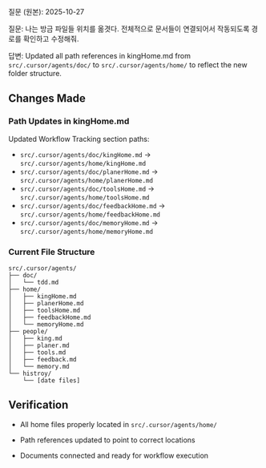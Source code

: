 질문 (원본):
2025-10-27

질문: 나는 방금 파일들 위치를 옮겻다. 전체적으로 문서들이 연결되어서 작동되도록 경로를 확인하고 수정해줘.

답변:
Updated all path references in kingHome.md from `src/.cursor/agents/doc/` to `src/.cursor/agents/home/` to reflect the new folder structure.

<!-- 새 폴더 구조를 반영하여 kingHome.md의 모든 경로 참조를 `src/.cursor/agents/doc/`에서 `src/.cursor/agents/home/`로 업데이트했습니다. -->

## Changes Made
<!-- 변경 사항 -->

### Path Updates in kingHome.md
<!-- kingHome.md의 경로 업데이트 -->
Updated Workflow Tracking section paths:
- `src/.cursor/agents/doc/kingHome.md` → `src/.cursor/agents/home/kingHome.md`
- `src/.cursor/agents/doc/planerHome.md` → `src/.cursor/agents/home/planerHome.md`
- `src/.cursor/agents/doc/toolsHome.md` → `src/.cursor/agents/home/toolsHome.md`
- `src/.cursor/agents/doc/feedbackHome.md` → `src/.cursor/agents/home/feedbackHome.md`
- `src/.cursor/agents/doc/memoryHome.md` → `src/.cursor/agents/home/memoryHome.md`

### Current File Structure
<!-- 현재 파일 구조 -->
```
src/.cursor/agents/
├── doc/
│   └── tdd.md
├── home/
│   ├── kingHome.md
│   ├── planerHome.md
│   ├── toolsHome.md
│   ├── feedbackHome.md
│   └── memoryHome.md
├── people/
│   ├── king.md
│   ├── planer.md
│   ├── tools.md
│   ├── feedback.md
│   └── memory.md
└── histroy/
    └── [date files]
```

## Verification
<!-- 검증 -->
- All home files properly located in `src/.cursor/agents/home/`
<!-- 모든 home 파일이 `src/.cursor/agents/home/`에 적절히 위치 -->
- Path references updated to point to correct locations
<!-- 경로 참조가 올바른 위치를 가리키도록 업데이트됨 -->
- Documents connected and ready for workflow execution
<!-- 문서가 연결되고 워크플로 실행 준비 완료 -->

